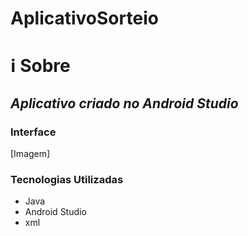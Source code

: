 # AplicativoSorteio
# ℹ Sobre
## *Aplicativo criado no Android Studio*

### Interface
[Imagem]
### Tecnologias Utilizadas
<ul>
  <li>Java</li>
  <li>Android Studio</li>
  <li>xml</li>
</ul>
